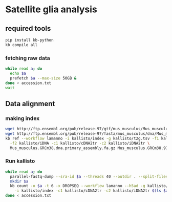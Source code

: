 # Satellite glia analysis

## required tools

```bash
pip install kb-python
kb compile all
```

### fetching raw data

```bash
while read a; do
  echo $a
  prefetch $a --max-size 50GB &
done < accession.txt
wait
```


## Data alignment

### making index

```bash
wget http://ftp.ensembl.org/pub/release-97/gtf/mus_musculus/Mus_musculus.GRCm38.97.gtf.gz
wget http://ftp.ensembl.org/pub/release-97/fasta/mus_musculus/dna/Mus_musculus.GRCm38.dna.primary_assembly.fa.gz
kb ref --workflow lamanno -i kallisto/index -g kallisto/t2g.tsv -f1 kallisto/cDNA \
  -f2 kallisto/iDNA -c1 kallisto/cDNA2tr -c2 kallisto/iDNA2tr \
  Mus_musculus.GRCm38.dna.primary_assembly.fa.gz Mus_musculus.GRCm38.97.gtf.gz
```

### Run kallisto

```bash
while read a; do
  parallel-fastq-dump --sra-id $a --threads 40 --outdir . --split-files --gzip
  mkdir $a
  kb count -o $a -t 6 -x DROPSEQ --workflow lamanno --h5ad -g kallisto/t2g.tsv \
    -i kallisto/index -c1 kallisto/cDNA2tr -c2 kallisto/iDNA2tr $(ls $a*.gz)
done < accession.txt
```
